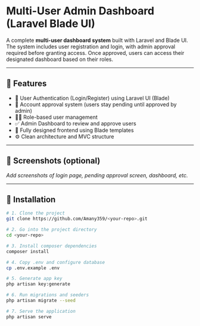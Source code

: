 # Multi-User Admin Dashboard (Laravel Blade UI)


A complete **multi-user dashboard system** built with Laravel and Blade UI.  
The system includes user registration and login, with admin approval required before granting access. Once approved, users can access their designated dashboard based on their roles.

---

## 🌟 Features

- 🔐 User Authentication (Login/Register) using Laravel UI (Blade)
- 🛑 Account approval system (users stay pending until approved by admin)
- 🧑‍💼 Role-based user management
- ✅ Admin Dashboard to review and approve users
- 📄 Fully designed frontend using Blade templates
- ⚙️ Clean architecture and MVC structure

---

## 📸 Screenshots (optional)
_Add screenshots of login page, pending approval screen, dashboard, etc._

---

## 🚀 Installation

```bash
# 1. Clone the project
git clone https://github.com/Amany359/<your-repo>.git

# 2. Go into the project directory
cd <your-repo>

# 3. Install composer dependencies
composer install

# 4. Copy .env and configure database
cp .env.example .env

# 5. Generate app key
php artisan key:generate

# 6. Run migrations and seeders
php artisan migrate --seed

# 7. Serve the application
php artisan serve
